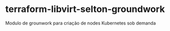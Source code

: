 # terraform-libvirt-selton-groundwork
Modulo de grounwork para criação de nodes Kubernetes sob demanda
